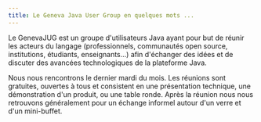 ```yaml
---
title: Le Geneva Java User Group en quelques mots ...
---
```



Le GenevaJUG est un groupe d'utilisateurs Java ayant pour but de réunir les acteurs du langage (professionnels, communautés open source, institutions, étudiants, enseignants...) afin d'échanger des idées et de discuter des avancées technologiques de la plateforme Java.

Nous nous rencontrons le dernier mardi du mois. Les réunions sont gratuites, ouvertes à tous et consistent en une présentation technique, une démonstration d'un produit, ou une table ronde. Après la réunion nous nous retrouvons généralement pour un échange informel autour d'un verre et d'un mini-buffet.